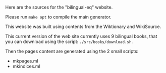 Here are the sources for the "bilingual-eq" website.

Please run `make opt` to compile the main generator.

This website was built using contents from the Wiktionary and WikiSource.

This current version of the web site currently uses 9 bilingual books,
that you can download using the script: `./src/books/download.sh`.

Then the pages content are generated using the 2 small scripts:  
- mkpages.ml
- mkindices.ml

